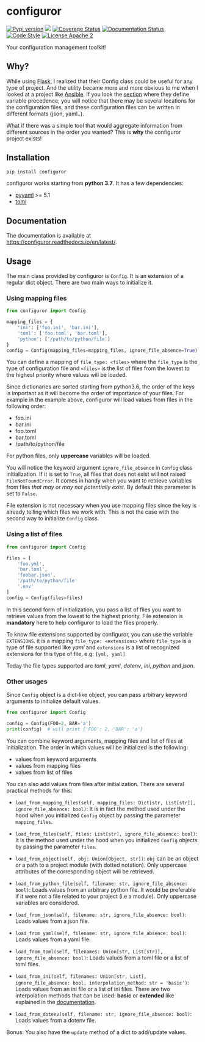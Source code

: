 # configuror

[![Pypi version](https://img.shields.io/pypi/v/configuror.svg)](https://pypi.org/project/configuror/)
![](https://github.com/lewoudar/configuror/workflows/CI/badge.svg)
[![Coverage Status](https://codecov.io/gh/lewoudar/configuror/branch/master/graphs/badge.svg?branch=master)](https://codecov.io/gh/lewoudar/configuror)
[![Documentation Status](https://readthedocs.org/projects/configuror/badge/?version=latest)](https://configuror.readthedocs.io/en/latest/?badge=latest)
[![Code Style](https://img.shields.io/badge/code%20style-black-black)](https://github.com/lewoudar/configuror)
[![License Apache 2](https://img.shields.io/hexpm/l/plug.svg)](http://www.apache.org/licenses/LICENSE-2.0)

Your configuration management toolkit!

## Why?

While using [Flask](http://flask.pocoo.org/docs/1.0/), I realized that their Config class could be useful for any type
of project. And the utility became more and more obvious to me when I looked at a project like
[Ansible](https://docs.ansible.com/ansible/latest/index.html). If you look the
[section](https://docs.ansible.com/ansible/latest/user_guide/playbooks_variables.html#variable-precedence-where-should-i-put-a-variable)
where they define variable precedence, you will notice that there may be several locations for the configuration files,
and these configuration files can be written in different formats (json, yaml..).

What if there was a simple tool that would aggregate information from different sources in the order you wanted? This
is **why** the configuror project exists!

## Installation

```bash
pip install configuror
```

configuror works starting from **python 3.7**. It has a few dependencies:
- [pyyaml](https://pypi.org/project/PyYAML/) >= 5.1
- [toml](https://pypi.org/project/toml/)

## Documentation

The documentation is available at https://configuror.readthedocs.io/en/latest/.

## Usage

The main class provided by configuror is `Config`. It is an extension of a regular dict object. There are two main ways
to initialize it.

### Using mapping files

```python
from configuror import Config

mapping_files = {
    'ini': ['foo.ini', 'bar.ini'],
    'toml': ['foo.toml', 'bar.toml'],
    'python': ['/path/to/python/file']
}
config = Config(mapping_files=mapping_files, ignore_file_absence=True)
```

You can define a mapping of `file_type: <files>` where the `file_type` is the type of configuration file and `<files>`
is the list of files from the lowest to the highest priority where values will be loaded.

Since dictionaries are sorted starting from python3.6, the order of the keys is important as it will become the order of
importance of your files. For example in the example above, configuror will load values from files in the following order:
- foo.ini
- bar.ini
- foo.toml
- bar.toml
- /path/to/python/file

For python files, only **uppercase** variables will be loaded.

You will notice the keyword argument `ignore_file_absence` in `Config` class initialization. If it is set to `True`, all
files that does not exist will not raised `FileNotFoundError`. It comes in handy when you want to retrieve variables
from files *that may or may not potentially exist*. By default this parameter is set to `False`.

File extension is not necessary when you use mapping files since the key is already telling which files we work with.
This is not the case with the second way to initialize `Config` class.

### Using a list of files

```python
from configuror import Config

files = [
    'foo.yml',
    'bar.toml',
    'foobar.json',
    '/path/to/python/file'
    '.env'
]
config = Config(files=files)
```

In this second form of initialization, you pass a list of files you want to retrieve values from the lowest to the
highest priority. File extension is **mandatory** here to help configuror to load the files properly.

To know file extensions supported by configuror, you can use the variable `EXTENSIONS`. it is a mapping
`file_type: <extensions>` where `file_type` is a type of file supported like *yaml* and `extensions` is a list of
recognized extensions for this type of file, e.g: `[yml, yaml]`

Today the file types supported are *toml*, *yaml*, *dotenv*, *ini*, *python* and *json*.

### Other usages

Since `Config` object is a dict-like object, you can pass arbitrary keyword arguments to initialize default values.

```python
from configuror import Config

config = Config(FOO=2, BAR='a')
print(config)  # will print {'FOO': 2, 'BAR': 'a'}
```

You can combine keyword arguments, mapping files and list of files at initialization. The order in which values will be
initialized is the following:
- values from keyword arguments
- values from mapping files
- values from list of files

You can also add values from files after initialization. There are several practical methods for this:
- `load_from_mapping_files(self, mapping_files: Dict[str, List[str]], ignore_file_absence: bool)`: It is in fact the
method used under the hood when you initialized `Config` object by passing the parameter `mapping_files`.

- `load_from_files(self, files: List[str], ignore_file_absence: bool)`: It is the method used under the hood when you
initialized `Config` objects by passing the parameter `files`.

- `load_from_object(self, obj: Union[Object, str])`: `obj` can be an object or a path to a project module
(with dotted notation). Only uppercase attributes of the corresponding object will be retrieved.

- `load_from_python_file(self, filename: str, ignore_file_absence: bool)`: Loads values from an arbitrary python
file. It would be preferable if it were not a file related to your project (i.e a module). Only uppercase variables
are considered.

- `load_from_json(self, filename: str, ignore_file_absence: bool)`: Loads values from a json file.

- `load_from_yaml(self, filename: str, ignore_file_absence: bool)`: Loads values from a yaml file.

- `load_from_toml(self, filenames: Union[str, List[str]], ignore_file_absence: bool)`: Loads values from a toml file
or a list of toml files.

- `load_from_ini(self, filenames: Union[str, List], ignore_file_absence: bool, interpolation_method: str = 'basic')`:
Loads values from an ini file or a list of ini files. There are two interpolation methods that can be used: **basic**
or **extended** like explained in the
[documentation](https://docs.python.org/3/library/configparser.html#interpolation-of-values).

- `load_from_dotenv(self, filename: str, ignore_file_absence: bool)`: Loads values from a dotenv file.

Bonus: You also have the `update` method of a dict to add/update values.
